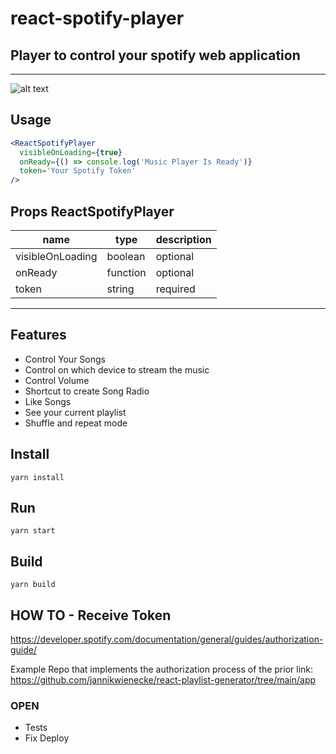 # react-spotify-player

## Player to control your spotify web application

---


![alt text](https://github.com/jannikwienecke/react-spotify-player/blob/main/readme-images/standard.png)


## Usage

```jsx
<ReactSpotifyPlayer
  visibleOnLoading={true}
  onReady={() => console.log('Music Player Is Ready')}
  token='Your Spotify Token'
/>
```

## Props ReactSpotifyPlayer

| name             | type     | description |
| ---------------- | -------- | ----------- |
| visibleOnLoading | boolean  | optional    |
| onReady          | function | optional    |
| token            | string   | required    |

---

## Features

- Control Your Songs
- Control on which device to stream the music
- Control Volume
- Shortcut to create Song Radio
- Like Songs
- See your current playlist
- Shuffle and repeat mode

## Install

`yarn install`

## Run

`yarn start`

## Build

`yarn build`

## HOW TO - Receive Token
https://developer.spotify.com/documentation/general/guides/authorization-guide/

Example Repo that implements the authorization process of the prior link:
https://github.com/jannikwienecke/react-playlist-generator/tree/main/app

### OPEN

- Tests
- Fix Deploy

